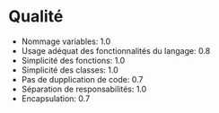 # Qualité

* Nommage variables: 1.0
* Usage adéquat des fonctionnalités du langage: 0.8
* Simplicité des fonctions: 1.0
* Simplicité des classes: 1.0
* Pas de dupplication de code: 0.7
* Séparation de responsabilités: 1.0
* Encapsulation: 0.7

